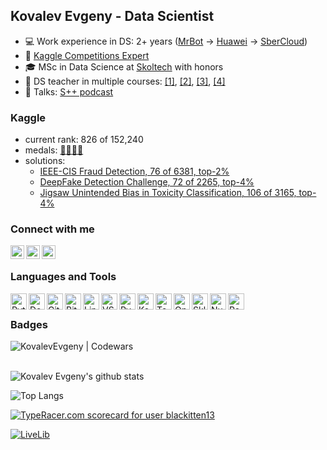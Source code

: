 ## Kovalev Evgeny - Data Scientist

- :computer: Work experience in DS: 2+ years ([MrBot](https://mrbot.im/) → [Huawei](https://career.huawei.ru/rri/) → [SberCloud](https://sbercloud.ru/))
- :crown: [Kaggle Competitions Expert](https://www.kaggle.com/blackitten13)
- :mortar_board: MSc in Data Science at [Skoltech](https://www.skoltech.ru/en/education/msc-programs/ds/) with honors
- :notebook: DS teacher in multiple courses: [[1]](https://openedu.ru/course/hse/INTRML/), [[2]](https://cs.hse.ru/dpo/datascientist), [[3]](https://www.hse.ru/en/edu/courses/341839342), [[4]](https://www.hse.ru/en/edu/courses/420689489)
- :loudspeaker: Talks: [S++ podcast](https://youtu.be/8nnxjQ_6Uwo?list=PLxF_rYtB5vBDolmhcxh_oX59ilc_TaGVz)

### Kaggle

- current rank: 826 of 152,240
- medals: [:2nd_place_medal:](https://www.kaggle.com/c/ieee-fraud-detection)[:2nd_place_medal:](https://www.kaggle.com/c/deepfake-detection-challenge)[:2nd_place_medal:](https://www.kaggle.com/c/jigsaw-unintended-bias-in-toxicity-classification)[:3rd_place_medal:](https://www.kaggle.com/c/aptos2019-blindness-detection)
- solutions:
  - [IEEE-CIS Fraud Detection, 76 of 6381, top-2%](https://github.com/KovalevEvgeny/kaggle-fraud-detection)
  - [DeepFake Detection Challenge, 72 of 2265, top-4%](https://github.com/artkulak/deepfake-kaggle)
  - [Jigsaw Unintended Bias in Toxicity Classification, 106 of 3165, top-4%](https://www.kaggle.com/c/jigsaw-unintended-bias-in-toxicity-classification/discussion/100808)

### Connect with me

[<img align="left" alt="kovalev-e | LinkedIn" width="22px" src="https://upload.wikimedia.org/wikipedia/commons/thumb/c/c9/Linkedin.svg/1200px-Linkedin.svg.png" />][linkedin]
[<img align="left" alt="blackitten13 | Kaggle" width="22px" src="https://cdn3.iconfinder.com/data/icons/logos-and-brands-adobe/512/189_Kaggle-512.png" />][kaggle]
[<img align="left" alt="Kovalev Evgeny | ods.ai" width="22px" src="https://cdn.worldvectorlogo.com/logos/slack-1.svg" />][ods]

<br />

### Languages and Tools

<img align="left" alt="Python" title="Python" width="26px" src="https://upload.wikimedia.org/wikipedia/commons/thumb/c/c3/Python-logo-notext.svg/1200px-Python-logo-notext.svg.png" />
<img align="left" alt="Docker" title="Docker" width="26px" src="https://cdn.worldvectorlogo.com/logos/docker.svg" />
<img align="left" alt="Git" title="Git" width="26px" src="https://git-scm.com/images/logos/downloads/Git-Icon-1788C.png" />
<img align="left" alt="BitBucket" title="BitBucket" width="26px" src="https://cdn.worldvectorlogo.com/logos/bitbucket-icon.svg" />
<img align="left" alt="Linux" title="Linux" width="26px" src="https://upload.wikimedia.org/wikipedia/commons/thumb/3/35/Tux.svg/1200px-Tux.svg.png" />
<img align="left" alt="VSCode" title="VSCode" width="26px" src="https://upload.wikimedia.org/wikipedia/commons/thumb/9/9a/Visual_Studio_Code_1.35_icon.svg/1024px-Visual_Studio_Code_1.35_icon.svg.png" />
<img align="left" alt="PyTorch" title="PyTorch" width="26px" src="https://seeklogo.com/images/P/pytorch-logo-84F95D0AF5-seeklogo.com.png" />
<img align="left" alt="Keras" title="Keras" width="26px" src="https://upload.wikimedia.org/wikipedia/commons/thumb/a/ae/Keras_logo.svg/1200px-Keras_logo.svg.png" />
<img align="left" alt="TensorFlow" title="TensorFlow" width="26px" src="https://upload.wikimedia.org/wikipedia/commons/thumb/2/2d/Tensorflow_logo.svg/1200px-Tensorflow_logo.svg.png" />
<img align="left" alt="OpenCV" title="OpenCV" width="26px" src="https://upload.wikimedia.org/wikipedia/commons/3/32/OpenCV_Logo_with_text_svg_version.svg" />
<img align="left" alt="Sklearn" title="Sklearn" width="26px" src="https://neurohive.io/wp-content/uploads/2019/06/1200px-Scikit_learn_logo_small.svg.png" />
<img align="left" alt="Numpy" title="Numpy" width="26px" src="https://cdn.worldvectorlogo.com/logos/numpy.svg" />
<img align="left" alt="Pandas" title="Pandas" width="26px" src="https://upload.wikimedia.org/wikipedia/commons/thumb/2/22/Pandas_mark.svg/800px-Pandas_mark.svg.png" />

<br />

### Badges

[<img align="left" alt="KovalevEvgeny | Codewars" src="https://www.codewars.com/users/KovalevEvgeny/badges/large" />][codewars]

<br />
<br />

![Kovalev Evgeny's github stats](https://github-readme-stats.vercel.app/api?username=KovalevEvgeny&count_private=true&show_icons=true&theme=dark)

![Top Langs](https://github-readme-stats.vercel.app/api/top-langs/?username=KovalevEvgeny&layout=compact)

<a href="https://data.typeracer.com/pit/profile?user=blackitten13&ref=badge" target="_top"><img src="https://data.typeracer.com/misc/badge?user=blackitten13" border="0" alt="TypeRacer.com scorecard for user blackitten13"/></a>

<div><a target="_blank" rel="nofollow" title="LiveLib" href="https://www.livelib.ru/reader/KovalevEvgeny"><img alt="LiveLib" src="https://u.livelib.ru/reader/KovalevEvgeny/widget/r5-w400-c347cd4-o45.png" style="border: 0;"></a></div>

[linkedin]: https://linkedin.com/in/kovalev-e
[kaggle]: https://www.kaggle.com/blackitten13
[ods]: https://opendatascience.slack.com/team/UBA7N1YSG
[codewars]: https://www.codewars.com/users/KovalevEvgeny

